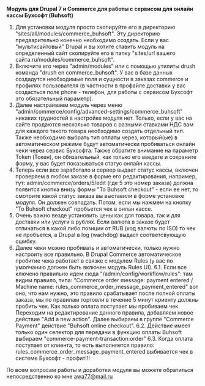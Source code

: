 **Модуль для Drupal 7 и Commerce для работы с сервисом для онлайн кассы Бухсофт (Buhsoft)**

1. Для установки модуля просто скопируйте его в директорию "sites/all/modules/commerce_buhsoft". Эту директорию предварительно конечно необходимо создать. Если у вас "мультисайтовый" Drupal и вы хотите ставить модуль на определенный сайт скопируйте его в папку "sites/url вашего сайта.ru/modules/commerce_buhsoft". 
2. Включите его через "admin/modules" или с помощью утилиты drush команда "drush en commerce_buhsoft". У вас в базе данных создадутся необходимые поля и сущности в заказах commerce и профилях пользователя (в частности в профайле доставки у вас создасться поле phone - телефон, для работы с сервисом Бухсофт это обязательный параметр).
3. Далее настраиваем модуль через меню "admin/commerce/config/advanced-settings/commerce_buhsoft" никаких трудностей в настройке модуля нет. Только, если у вас на сайте продаются несколько товаров с разными ставками НДС вам для каждого такого товара необходимо создать отдельный тип. Также необходимо выбрать тип оплаты через, который(ые) в автоматическом режиме будут автоматически пробиваться онлайн чеки через сервис Бухсофта. Также обратите внимание на параметр Token (Токен), он обязательный, как только его введете и сохраните форму, у вас будет показываться статус онлайн кассы. 
4. Теперь если все заработало и сервер выдает статус кассы, включен проверяем в любом заказе в форме его редактирования, например, тут: admin/commerce/orders/5/edit (где 5 это номер заказа) должна появится кнопка внизу формы "To Buhsoft checkout" - если ее нет, то смотрите какой статус заказа вы выставили в форме установке модуля. Он должен совпадать. Потом, если мы нажмем на кнопку "To Buhsoft checkout" пробъется чек в онлан кассе.
5. Очень важно везде установить цены как для товара, так и для доставки или услуги в рублях. Если валюта в заказе будет отличаться в какой либо позиции от RUB (код валюты по ISO) то чек не пробъется, а Drupal в log (wachdog) выдаст соответсвующую ошибку. 
6. Далее чеки можно пробивать и автоматически, только нужно настроить все правильно. В Drupal Commerce автоматическое пробитие чека работает в связке с модулем Rules (у вас по умолчанию должен быть включен модуль Rules UI). 
6.1. Если все ключено правильно идем сюда "/admin/config/workflow/rules": там видим правило, типа: "Commerce order message: payment entered / Machine name: rules_commerce_order_message_payment_entered" вот оно, что нам нужно, это правило срабатывает после полной оплаты заказа, мы по правилам торговли в течение 5 минут криенту должны пробить чек. Как только оплата поступает мы пробиваем чек. Переходим на редактирование данного правила, добавляем новое действие "Add a new action". Далее выбираем в группе "Commerce Payment" действие "Buhsoft online checkout". 
6.2. Действие имеет только один селектор для передачи в функцию оплаты Buhsoft выбираем "commerce-payment-transaction:order" 
6.3. Когда оплата поступает от клиента, то есть выполняется правило: rules_commerce_order_message_payment_entered выбивается чек в системе Бухсофт - профит!!!


По всем вопросам работы и доработки модуля вы можете обратиться непосредственно ко мне awa77@mail.ru 

  


